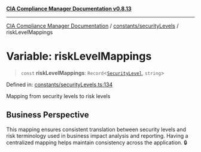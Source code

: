 [**CIA Compliance Manager Documentation v0.8.13**](../../../README.md)

***

[CIA Compliance Manager Documentation](../../../modules.md) / [constants/securityLevels](../README.md) / riskLevelMappings

# Variable: riskLevelMappings

> `const` **riskLevelMappings**: `Record`\<[`SecurityLevel`](../../../types/cia/type-aliases/SecurityLevel.md), `string`\>

Defined in: [constants/securityLevels.ts:134](https://github.com/Hack23/cia-compliance-manager/blob/2f6ce8651c6fa9a0d9c8860576f0ee67ef038efd/src/constants/securityLevels.ts#L134)

Mapping from security levels to risk levels

## Business Perspective

This mapping ensures consistent translation between security levels and
risk terminology used in business impact analysis and reporting. Having
a centralized mapping helps maintain consistency across the application. 🔒
